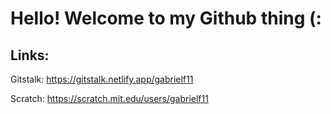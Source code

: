 # Hello! Welcome to my Github thing (:

## Links:

Gitstalk: https://gitstalk.netlify.app/gabrielf11

Scratch: https://scratch.mit.edu/users/gabrielf11
